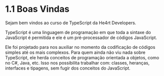# 1.1 Boas Vindas

Sejam bem vindos ao curso de TypeScript da He4rt Developers.

TypeScript é uma linguagem de programação em que toda a sintaxe do JavaScript é permitida e ele é um pré-processador de códigos JavaScript. 

Ele foi projetado para nos auxiliar no momento da codificação de códigos simples até os mais complexos. Para quem ainda não viu nada sobre TypeScript, ele herda conceitos de programação orientada a objetos, como no C#, Java, etc. Isso nos possibilita trabalhar com: classes, heranças, interfaces e tipagens, sem fugir dos conceitos do JavaScript.
 